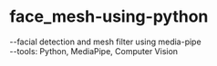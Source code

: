 # face_mesh-using-python
--facial detection and mesh filter using media-pipe <br>
--tools: Python, MediaPipe, Computer Vision
